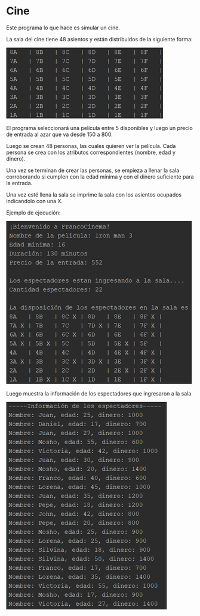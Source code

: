 # Cine

Este programa lo que hace es simular un cine.

La sala del cine tiene 48 asientos y están distribuidos de la siguiente forma:

![Image_text](https://github.com/Franco940/Cine/blob/master/assets/disposicionAsientos.png)


El programa seleccionará una película entre 5 disponibles y luego un precio de entrada al azar que va desde 150 a 800.

Luego se crean 48 personas, las cuales quieren ver la película. Cada persona se crea con los atributos correspondientes (nombre, edad y dinero).

Una vez se terminan de crear las personas, se empieza a llenar la sala corroborando si cumplen con la edad mínima y con el dinero suficiente para la entrada.

Una vez esté llena la sala se imprime la sala con los asientos ocupados indicandolo con una X.


Ejemplo de ejecución: 

![Image_text](https://github.com/Franco940/Cine/blob/master/assets/ejemploEjecucion1.png)


Luego muestra la información de los espectadores que ingresaron a la sala

![Image_text](https://github.com/Franco940/Cine/blob/master/assets/ejemploEjecucion2.png)
